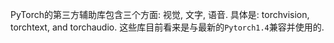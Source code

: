 PyTorch的第三方辅助库包含三个方面: 视觉, 文字, 语音. 具体是:  torchvision, torchtext, and torchaudio. 这些库目前看来是与最新的`Pytorch1.4`兼容并使用的.

